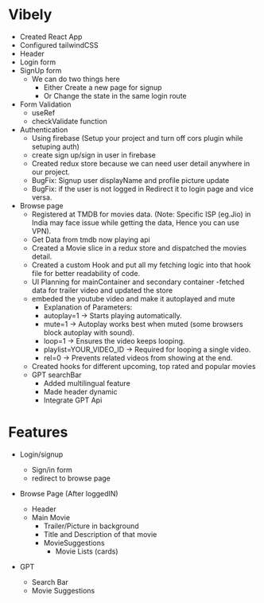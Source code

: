 # Vibely
 - Created React App
 - Configured tailwindCSS
 - Header
 - Login form
 - SignUp form
    - We can do two things here
      - Either Create a new page for signup
      - Or Change the state in the same login route
 - Form Validation
   - useRef
   - checkValidate function
 - Authentication
   - Using firebase (Setup your project and turn off cors plugin while setuping auth)
   - create sign up/sign in user in firebase
   - Created redux store because we can need user detail anywhere in our project.
   - BugFix: Signup user displayName and profile picture update
   - BugFix: if the user is not logged in Redirect it to login page and vice versa.
 - Browse page
   - Registered at TMDB for movies data. (Note: Specific ISP (eg.Jio) in India may face issue while getting the data, Hence you can use VPN).
   - Get Data from tmdb now playing api
   - Created a Movie slice in a redux store and dispatched the movies detail.
   - Created a custom Hook and put all my fetching logic into that hook file for better readability of code.
   - UI Planning for mainContainer and secondary container
   -fetched data for trailer video and updated the store
   - embeded the youtube video and make it autoplayed and mute
     - Explanation of Parameters:
      - autoplay=1 → Starts playing automatically.
      - mute=1 → Autoplay works best when muted (some browsers block autoplay with sound).
      - loop=1 → Ensures the video keeps looping.
      - playlist=YOUR_VIDEO_ID → Required for looping a single video.
      - rel=0 → Prevents related videos from showing at the end.
   - Created hooks for different upcoming, top rated and popular movies
   - GPT searchBar
     - Added multilingual feature
     - Made header dynamic
     - Integrate GPT Api


# Features
 - Login/signup
    - Sign/in form
    - redirect to browse page
 - Browse Page (After loggedIN)
   - Header
   - Main Movie
      - Trailer/Picture in background
      - Title and Description of that movie
      - MovieSuggestions
         - Movie Lists (cards)
    
 - GPT
    - Search Bar
    - Movie Suggestions